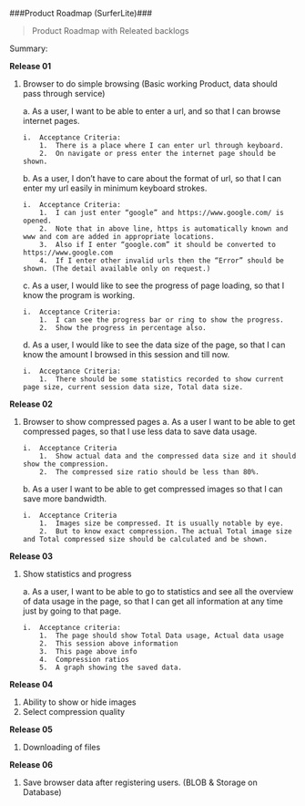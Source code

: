 ###Product Roadmap (SurferLite)###

> Product Roadmap with Releated backlogs

Summary:

**Release 01**

1.	Browser to do simple browsing (Basic working Product, data should pass through service)

	a.	As a user, I want to be able to enter a url, and so that I can browse internet pages.

		i.	Acceptance Criteria:
			1.	There is a place where I can enter url through keyboard.
			2.	On navigate or press enter the internet page should be shown.
	b.	As a user, I don’t have to care about the format of url, so that I can enter my url easily in minimum keyboard strokes.

		i.	Acceptance Criteria:
			1.	I can just enter “google” and https://www.google.com/ is opened.
			2.	Note that in above line, https is automatically known and www and com are added in appropriate locations.
			3.	Also if I enter “google.com” it should be converted to https://www.google.com
			4.	If I enter other invalid urls then the “Error” should be shown. (The detail available only on request.)
	c.	As a user, I would like to see the progress of page loading, so that I know the program is working.

		i.	Acceptance Criteria:
			1.	I can see the progress bar or ring to show the progress.
			2.	Show the progress in percentage also.
	d.	As a user, I would like to see the data size of the page, so that I can know the amount I browsed in this session and till now.

		i.	Acceptance Criteria:
			1.	There should be some statistics recorded to show current page size, current session data size, Total data size.
			
**Release 02**

1.	Browser to show compressed pages
	a.	As a user I want to be able to get compressed pages, so that I use less data to save data usage.

		i.	Acceptance Criteria
			1.	Show actual data and the compressed data size and it should show the compression.
			2.	The compressed size ratio should be less than 80%.
	b.	As a user I want to be able to get compressed images so that I can save more bandwidth.

		i.	Acceptance Criteria
			1.	Images size be compressed. It is usually notable by eye.
			2.	But to know exact compression. The actual Total image size and Total compressed size should be calculated and be shown.
**Release 03**
1.	Show statistics and progress

	a.	As a user, I want to be able to go to statistics and see all the overview of data usage in the page, so that I can get all information at any time just by going to that page.

		i.	Acceptance criteria:
			1.	The page should show Total Data usage, Actual data usage
			2.	This session above information
			3.	This page above info
			4.	Compression ratios
			5.	A graph showing the saved data.
			
**Release 04**

1.	Ability to show or hide images
2.	Select compression quality

**Release 05**

1.	Downloading of files

**Release 06**
1.	Save browser data after registering users. (BLOB & Storage on Database)

